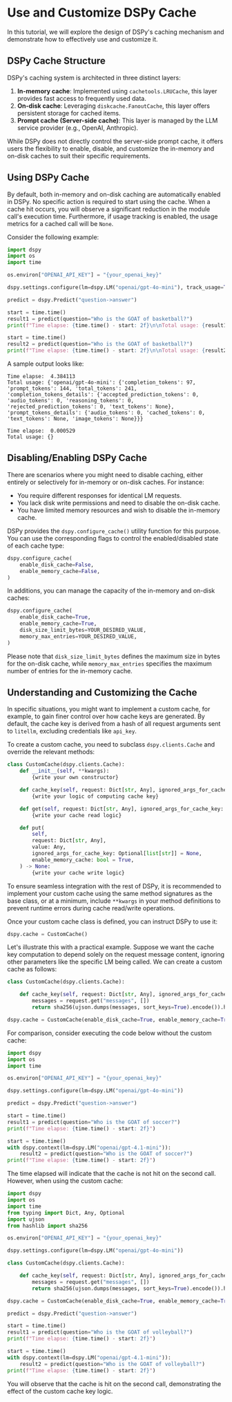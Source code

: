 # Use and Customize DSPy Cache

In this tutorial, we will explore the design of DSPy's caching mechanism and demonstrate how to effectively use and customize it.

## DSPy Cache Structure

DSPy's caching system is architected in three distinct layers:

1.  **In-memory cache**: Implemented using `cachetools.LRUCache`, this layer provides fast access to frequently used data.
2.  **On-disk cache**: Leveraging `diskcache.FanoutCache`, this layer offers persistent storage for cached items.
3.  **Prompt cache (Server-side cache)**: This layer is managed by the LLM service provider (e.g., OpenAI, Anthropic).

While DSPy does not directly control the server-side prompt cache, it offers users the flexibility to enable, disable, and customize the in-memory and on-disk caches to suit their specific requirements.

## Using DSPy Cache

By default, both in-memory and on-disk caching are automatically enabled in DSPy. No specific action is required to start using the cache. When a cache hit occurs, you will observe a significant reduction in the module call's execution time. Furthermore, if usage tracking is enabled, the usage metrics for a cached call will be `None`.

Consider the following example:

```python
import dspy
import os
import time

os.environ["OPENAI_API_KEY"] = "{your_openai_key}"

dspy.settings.configure(lm=dspy.LM("openai/gpt-4o-mini"), track_usage=True)

predict = dspy.Predict("question->answer")

start = time.time()
result1 = predict(question="Who is the GOAT of basketball?")
print(f"Time elapse: {time.time() - start: 2f}\n\nTotal usage: {result1.get_lm_usage()}")

start = time.time()
result2 = predict(question="Who is the GOAT of basketball?")
print(f"Time elapse: {time.time() - start: 2f}\n\nTotal usage: {result2.get_lm_usage()}")
```

A sample output looks like:

```
Time elapse:  4.384113
Total usage: {'openai/gpt-4o-mini': {'completion_tokens': 97, 'prompt_tokens': 144, 'total_tokens': 241, 'completion_tokens_details': {'accepted_prediction_tokens': 0, 'audio_tokens': 0, 'reasoning_tokens': 0, 'rejected_prediction_tokens': 0, 'text_tokens': None}, 'prompt_tokens_details': {'audio_tokens': 0, 'cached_tokens': 0, 'text_tokens': None, 'image_tokens': None}}}

Time elapse:  0.000529
Total usage: {}
```

## Disabling/Enabling DSPy Cache

There are scenarios where you might need to disable caching, either entirely or selectively for in-memory or on-disk caches. For instance:

- You require different responses for identical LM requests.
- You lack disk write permissions and need to disable the on-disk cache.
- You have limited memory resources and wish to disable the in-memory cache.

DSPy provides the `dspy.configure_cache()` utility function for this purpose. You can use the corresponding flags to control the enabled/disabled state of each cache type:

```python
dspy.configure_cache(
    enable_disk_cache=False,
    enable_memory_cache=False,
)
```

In additions, you can manage the capacity of the in-memory and on-disk caches:

```python
dspy.configure_cache(
    enable_disk_cache=True,
    enable_memory_cache=True,
    disk_size_limit_bytes=YOUR_DESIRED_VALUE,
    memory_max_entries=YOUR_DESIRED_VALUE,
)
```

Please note that `disk_size_limit_bytes` defines the maximum size in bytes for the on-disk cache, while `memory_max_entries` specifies the maximum number of entries for the in-memory cache.

## Understanding and Customizing the Cache

In specific situations, you might want to implement a custom cache, for example, to gain finer control over how cache keys are generated. By default, the cache key is derived from a hash of all request arguments sent to `litellm`, excluding credentials like `api_key`.

To create a custom cache, you need to subclass `dspy.clients.Cache` and override the relevant methods:

```python
class CustomCache(dspy.clients.Cache):
    def __init__(self, **kwargs):
        {write your own constructor}

    def cache_key(self, request: Dict[str, Any], ignored_args_for_cache_key: Optional[list[str]] = None) -> str:
        {write your logic of computing cache key}

    def get(self, request: Dict[str, Any], ignored_args_for_cache_key: Optional[list[str]] = None) -> Any:
        {write your cache read logic}

    def put(
        self,
        request: Dict[str, Any],
        value: Any,
        ignored_args_for_cache_key: Optional[list[str]] = None,
        enable_memory_cache: bool = True,
    ) -> None:
        {write your cache write logic}
```

To ensure seamless integration with the rest of DSPy, it is recommended to implement your custom cache using the same method signatures as the base class, or at a minimum, include `**kwargs` in your method definitions to prevent runtime errors during cache read/write operations.

Once your custom cache class is defined, you can instruct DSPy to use it:

```python
dspy.cache = CustomCache()
```

Let's illustrate this with a practical example. Suppose we want the cache key computation to depend solely on the request message content, ignoring other parameters like the specific LM being called. We can create a custom cache as follows:

```python
class CustomCache(dspy.clients.Cache):

    def cache_key(self, request: Dict[str, Any], ignored_args_for_cache_key: Optional[list[str]] = None) -> str:
        messages = request.get("messages", [])
        return sha256(ujson.dumps(messages, sort_keys=True).encode()).hexdigest()

dspy.cache = CustomCache(enable_disk_cache=True, enable_memory_cache=True, disk_cache_dir=dspy.clients.DISK_CACHE_DIR)
```

For comparison, consider executing the code below without the custom cache:

```python
import dspy
import os
import time

os.environ["OPENAI_API_KEY"] = "{your_openai_key}"

dspy.settings.configure(lm=dspy.LM("openai/gpt-4o-mini"))

predict = dspy.Predict("question->answer")

start = time.time()
result1 = predict(question="Who is the GOAT of soccer?")
print(f"Time elapse: {time.time() - start: 2f}")

start = time.time()
with dspy.context(lm=dspy.LM("openai/gpt-4.1-mini")):
    result2 = predict(question="Who is the GOAT of soccer?")
print(f"Time elapse: {time.time() - start: 2f}")
```

The time elapsed will indicate that the cache is not hit on the second call. However, when using the custom cache:

```python
import dspy
import os
import time
from typing import Dict, Any, Optional
import ujson
from hashlib import sha256

os.environ["OPENAI_API_KEY"] = "{your_openai_key}"

dspy.settings.configure(lm=dspy.LM("openai/gpt-4o-mini"))

class CustomCache(dspy.clients.Cache):

    def cache_key(self, request: Dict[str, Any], ignored_args_for_cache_key: Optional[list[str]] = None) -> str:
        messages = request.get("messages", [])
        return sha256(ujson.dumps(messages, sort_keys=True).encode()).hexdigest()

dspy.cache = CustomCache(enable_disk_cache=True, enable_memory_cache=True, disk_cache_dir=dspy.clients.DISK_CACHE_DIR)

predict = dspy.Predict("question->answer")

start = time.time()
result1 = predict(question="Who is the GOAT of volleyball?")
print(f"Time elapse: {time.time() - start: 2f}")

start = time.time()
with dspy.context(lm=dspy.LM("openai/gpt-4.1-mini")):
    result2 = predict(question="Who is the GOAT of volleyball?")
print(f"Time elapse: {time.time() - start: 2f}")
```

You will observe that the cache is hit on the second call, demonstrating the effect of the custom cache key logic.